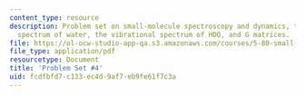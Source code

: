 ```yaml
---
content_type: resource
description: Problem set on small-molecule spectroscopy and dynamics, the microwave
  spectrum of water, the vibrational spectrum of HDO, and G matrices.
file: https://ol-ocw-studio-app-qa.s3.amazonaws.com/courses/5-80-small-molecule-spectroscopy-and-dynamics-fall-2008/fcdfbfd7c133ec4d9af7eb9fe61f7c3a_ps4_1994.pdf
file_type: application/pdf
resourcetype: Document
title: 'Problem Set #4'
uid: fcdfbfd7-c133-ec4d-9af7-eb9fe61f7c3a
---
```

